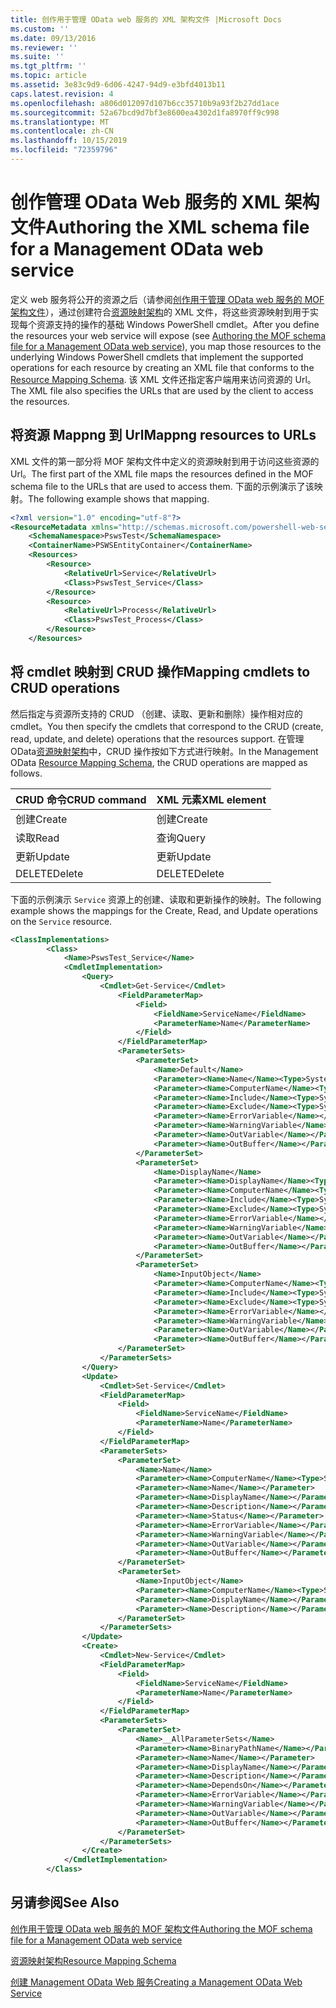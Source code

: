 ```yaml
---
title: 创作用于管理 OData web 服务的 XML 架构文件 |Microsoft Docs
ms.custom: ''
ms.date: 09/13/2016
ms.reviewer: ''
ms.suite: ''
ms.tgt_pltfrm: ''
ms.topic: article
ms.assetid: 3e83c9d9-6d06-4247-94d9-e3bfd4013b11
caps.latest.revision: 4
ms.openlocfilehash: a806d012097d107b6cc35710b9a93f2b27dd1ace
ms.sourcegitcommit: 52a67bcd9d7bf3e8600ea4302d1fa8970ff9c998
ms.translationtype: MT
ms.contentlocale: zh-CN
ms.lasthandoff: 10/15/2019
ms.locfileid: "72359796"
---
```

# <a name="authoring-the-xml-schema-file-for-a-management-odata-web-service"></a><span data-ttu-id="32738-102">创作管理 OData Web 服务的 XML 架构文件</span><span class="sxs-lookup"><span data-stu-id="32738-102">Authoring the XML schema file for a Management OData web service</span></span>

<span data-ttu-id="32738-103">定义 web 服务将公开的资源之后（请参阅[创作用于管理 OData web 服务的 MOF 架构文件](./authoring-the-mof-schema-file-for-a-management-odata-web-service.md)），通过创建符合[资源映射架构](./resource-mapping-schema.md)的 XML 文件，将这些资源映射到用于实现每个资源支持的操作的基础 Windows PowerShell cmdlet。</span><span class="sxs-lookup"><span data-stu-id="32738-103">After you define the resources your web service will expose (see [Authoring the MOF schema file for a Management OData web service](./authoring-the-mof-schema-file-for-a-management-odata-web-service.md)), you map those resources to the underlying Windows PowerShell cmdlets that implement the supported operations for each resource by creating an XML file that conforms to the [Resource Mapping Schema](./resource-mapping-schema.md).</span></span> <span data-ttu-id="32738-104">该 XML 文件还指定客户端用来访问资源的 Url。</span><span class="sxs-lookup"><span data-stu-id="32738-104">The XML file also specifies the URLs that are used by the client to access the resources.</span></span>

## <a name="mappng-resources-to-urls"></a><span data-ttu-id="32738-105">将资源 Mappng 到 Url</span><span class="sxs-lookup"><span data-stu-id="32738-105">Mappng resources to URLs</span></span>

<span data-ttu-id="32738-106">XML 文件的第一部分将 MOF 架构文件中定义的资源映射到用于访问这些资源的 Url。</span><span class="sxs-lookup"><span data-stu-id="32738-106">The first part of the XML file maps the resources defined in the MOF schema file to the URLs that are used to access them.</span></span> <span data-ttu-id="32738-107">下面的示例演示了该映射。</span><span class="sxs-lookup"><span data-stu-id="32738-107">The following example shows that mapping.</span></span>

```xml
<?xml version="1.0" encoding="utf-8"?>
<ResourceMetadata xmlns="http://schemas.microsoft.com/powershell-web-services/2010/09">
    <SchemaNamespace>PswsTest</SchemaNamespace>
    <ContainerName>PSWSEntityContainer</ContainerName>
    <Resources>
        <Resource>
            <RelativeUrl>Service</RelativeUrl>
            <Class>PswsTest_Service</Class>
        </Resource>
        <Resource>
            <RelativeUrl>Process</RelativeUrl>
            <Class>PswsTest_Process</Class>
        </Resource>
    </Resources>
```

## <a name="mapping-cmdlets-to-crud-operations"></a><span data-ttu-id="32738-108">将 cmdlet 映射到 CRUD 操作</span><span class="sxs-lookup"><span data-stu-id="32738-108">Mapping cmdlets to CRUD operations</span></span>

<span data-ttu-id="32738-109">然后指定与资源所支持的 CRUD （创建、读取、更新和删除）操作相对应的 cmdlet。</span><span class="sxs-lookup"><span data-stu-id="32738-109">You then specify the cmdlets that correspond to the CRUD (create, read, update, and delete) operations that the resources support.</span></span> <span data-ttu-id="32738-110">在管理 OData[资源映射架构](./resource-mapping-schema.md)中，CRUD 操作按如下方式进行映射。</span><span class="sxs-lookup"><span data-stu-id="32738-110">In the Management OData [Resource Mapping Schema](./resource-mapping-schema.md), the CRUD operations are mapped as follows.</span></span>

|<span data-ttu-id="32738-111">CRUD 命令</span><span class="sxs-lookup"><span data-stu-id="32738-111">CRUD command</span></span>|<span data-ttu-id="32738-112">XML 元素</span><span class="sxs-lookup"><span data-stu-id="32738-112">XML element</span></span>|
|------------------|-----------------|
|<span data-ttu-id="32738-113">创建</span><span class="sxs-lookup"><span data-stu-id="32738-113">Create</span></span>|<span data-ttu-id="32738-114">创建</span><span class="sxs-lookup"><span data-stu-id="32738-114">Create</span></span>|
|<span data-ttu-id="32738-115">读取</span><span class="sxs-lookup"><span data-stu-id="32738-115">Read</span></span>|<span data-ttu-id="32738-116">查询</span><span class="sxs-lookup"><span data-stu-id="32738-116">Query</span></span>|
|<span data-ttu-id="32738-117">更新</span><span class="sxs-lookup"><span data-stu-id="32738-117">Update</span></span>|<span data-ttu-id="32738-118">更新</span><span class="sxs-lookup"><span data-stu-id="32738-118">Update</span></span>|
|<span data-ttu-id="32738-119">DELETE</span><span class="sxs-lookup"><span data-stu-id="32738-119">Delete</span></span>|<span data-ttu-id="32738-120">DELETE</span><span class="sxs-lookup"><span data-stu-id="32738-120">Delete</span></span>|

<span data-ttu-id="32738-121">下面的示例演示 `Service` 资源上的创建、读取和更新操作的映射。</span><span class="sxs-lookup"><span data-stu-id="32738-121">The following example shows the mappings for the Create, Read, and Update operations on the `Service` resource.</span></span>

```xml
<ClassImplementations>
        <Class>
            <Name>PswsTest_Service</Name>
            <CmdletImplementation>
                <Query>
                    <Cmdlet>Get-Service</Cmdlet>
                        <FieldParameterMap>
                            <Field>
                                <FieldName>ServiceName</FieldName>
                                <ParameterName>Name</ParameterName>
                            </Field>
                        </FieldParameterMap>
                        <ParameterSets>
                            <ParameterSet>
                                <Name>Default</Name>
                                <Parameter><Name>Name</Name><Type>System.String[]</Type></Parameter>
                                <Parameter><Name>ComputerName</Name><Type>System.String[]</Type></Parameter>
                                <Parameter><Name>Include</Name><Type>System.String[]</Type></Parameter>
                                <Parameter><Name>Exclude</Name><Type>System.String[]</Type></Parameter>
                                <Parameter><Name>ErrorVariable</Name></Parameter>
                                <Parameter><Name>WarningVariable</Name></Parameter>
                                <Parameter><Name>OutVariable</Name></Parameter>
                                <Parameter><Name>OutBuffer</Name></Parameter>
                            </ParameterSet>
                            <ParameterSet>
                                <Name>DisplayName</Name>
                                <Parameter><Name>DisplayName</Name><Type>System.String[]</Type></Parameter>
                                <Parameter><Name>ComputerName</Name><Type>System.String[]</Type></Parameter>
                                <Parameter><Name>Include</Name><Type>System.String[]</Type></Parameter>
                                <Parameter><Name>Exclude</Name><Type>System.String[]</Type></Parameter>
                                <Parameter><Name>ErrorVariable</Name></Parameter>
                                <Parameter><Name>WarningVariable</Name></Parameter>
                                <Parameter><Name>OutVariable</Name></Parameter>
                                <Parameter><Name>OutBuffer</Name></Parameter>
                            </ParameterSet>
                            <ParameterSet>
                                <Name>InputObject</Name>
                                <Parameter><Name>ComputerName</Name><Type>System.String[]</Type></Parameter>
                                <Parameter><Name>Include</Name><Type>System.String[]</Type></Parameter>
                                <Parameter><Name>Exclude</Name><Type>System.String[]</Type></Parameter>
                                <Parameter><Name>ErrorVariable</Name></Parameter>
                                <Parameter><Name>WarningVariable</Name></Parameter>
                                <Parameter><Name>OutVariable</Name></Parameter>
                                <Parameter><Name>OutBuffer</Name></Parameter>
                        </ParameterSet>
                    </ParameterSets>
                </Query>
                <Update>
                    <Cmdlet>Set-Service</Cmdlet>
                    <FieldParameterMap>
                        <Field>
                            <FieldName>ServiceName</FieldName>
                            <ParameterName>Name</ParameterName>
                        </Field>
                    </FieldParameterMap>
                    <ParameterSets>
                        <ParameterSet>
                            <Name>Name</Name>
                            <Parameter><Name>ComputerName</Name><Type>System.String[]</Type></Parameter>
                            <Parameter><Name>Name</Name></Parameter>
                            <Parameter><Name>DisplayName</Name></Parameter>
                            <Parameter><Name>Description</Name></Parameter>
                            <Parameter><Name>Status</Name></Parameter>
                            <Parameter><Name>ErrorVariable</Name></Parameter>
                            <Parameter><Name>WarningVariable</Name></Parameter>
                            <Parameter><Name>OutVariable</Name></Parameter>
                            <Parameter><Name>OutBuffer</Name></Parameter>
                        </ParameterSet>
                        <ParameterSet>
                            <Name>InputObject</Name>
                            <Parameter><Name>ComputerName</Name><Type>System.String[]</Type></Parameter>
                            <Parameter><Name>DisplayName</Name></Parameter>
                            <Parameter><Name>Description</Name></Parameter>
                        </ParameterSet>
                    </ParameterSets>
                </Update>
                <Create>
                    <Cmdlet>New-Service</Cmdlet>
                    <FieldParameterMap>
                        <Field>
                            <FieldName>ServiceName</FieldName>
                            <ParameterName>Name</ParameterName>
                        </Field>
                    </FieldParameterMap>
                    <ParameterSets>
                        <ParameterSet>
                            <Name>__AllParameterSets</Name>
                            <Parameter><Name>BinaryPathName</Name></Parameter>
                            <Parameter><Name>Name</Name></Parameter>
                            <Parameter><Name>DisplayName</Name></Parameter>
                            <Parameter><Name>Description</Name></Parameter>
                            <Parameter><Name>DependsOn</Name></Parameter>
                            <Parameter><Name>ErrorVariable</Name></Parameter>
                            <Parameter><Name>WarningVariable</Name></Parameter>
                            <Parameter><Name>OutVariable</Name></Parameter>
                            <Parameter><Name>OutBuffer</Name></Parameter>
                        </ParameterSet>
                    </ParameterSets>
                </Create>
            </CmdletImplementation>
        </Class>
```

## <a name="see-also"></a><span data-ttu-id="32738-122">另请参阅</span><span class="sxs-lookup"><span data-stu-id="32738-122">See Also</span></span>

[<span data-ttu-id="32738-123">创作用于管理 OData web 服务的 MOF 架构文件</span><span class="sxs-lookup"><span data-stu-id="32738-123">Authoring the MOF schema file for a Management OData web service</span></span>](./authoring-the-mof-schema-file-for-a-management-odata-web-service.md)

[<span data-ttu-id="32738-124">资源映射架构</span><span class="sxs-lookup"><span data-stu-id="32738-124">Resource Mapping Schema</span></span>](./resource-mapping-schema.md)

[<span data-ttu-id="32738-125">创建 Management OData Web 服务</span><span class="sxs-lookup"><span data-stu-id="32738-125">Creating a Management OData Web Service</span></span>](./creating-a-management-odata-web-service.md)